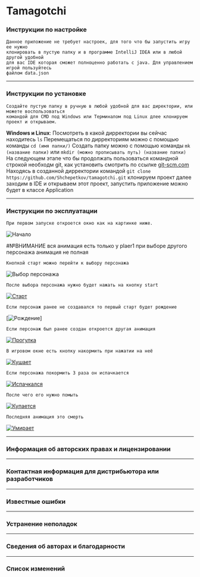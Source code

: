 # Tamagotchi

### Инструкции по настройке
    Данное приложение не требует настроек, для того что бы запустить игру ее нужно
    клонировать в пустую папку и в программе IntelliJ IDEA или в любой другой удобной
    для вас IDE которая сможет полноценно работать с java. Для управлением игрой пользуйтесь
    файлом data.json
    
---

### Инструкции по установке
    Создайте пустую папку в ручную в любой удобной для вас директории, или можете воспользоваться
    командой для CMD под Windows или Терминалом под Linux длее клонируем проект и открываем.

**Windows и Linux**: 
    Посмотреть в какой дирректории вы сейчас находитесь `ls`
    Перемещаться по дирректориям можно с помощью команды `cd (имя папки/)`
    Создать папку можно с помощью команды `mk (название папки)` или `mkdir (можно прописывать путь) (название папки)`
    На следующем этапе что бы продолжать пользоваться командной строкой необходм git, как установить смотрить по ссылке
    [git-scm.com](https://git-scm.com/book/ru/v2/Введение-Установка-Git)
    Находясь в созданной дирректории командой `git clone https://github.com/Shchepetkov/tamagotchi.git` клонируем проект
    далее заходим в IDE и открываем этот проект, запустить приложение можно будет в классе Application
    
---

### Инструкции по эксплуатации

    При первом запуске откроется окно как на картинке ниже.
![Начало](View_done_image_game/Begin.png)

#№ВНИМАНИЕ вся анимация есть только у plaer1 при выборе другого персонажа анимация не полная

    Кнопкой старт можно перейти к выбору персонажа 
![Выбор персонажа](View_done_image_game/Select.png)

    После выбора персонажа нужно будет нажать на кнопку start
[![Старт](View_done_image_game/Start.png)]()

    Если персонаж ранее не создавался то первый старт будет рождение
[![Рождение](View_done_image_game/Birth.png)]

    Если персонаж был ранее создан откроется другая анимация
[![Прогулка](View_done_image_game/Walk.png)]()

    В игровом окне есть кнопку накормить при нажатии на неё
[![Кушает](View_done_image_game/Eat.png)]()

    Если персонажа покормить 3 раза он испачкается
[![Испачкался](View_done_image_game/Dirty.png)]()

    После чего его нужно помыть
[![Купается](View_done_image_game/Wash.png)]()

    Последняя анимация это смерть
[![Умирает](View_done_image_game/Death.png)]()

    
---

### Информация об авторских правах и лицензировании

---

### Контактная информация для дистрибьютора или разработчиков

---

### Известные ошибки

---

### Устранение неполадок

---

### Сведения об авторах и благодарности

---

### Список изменений